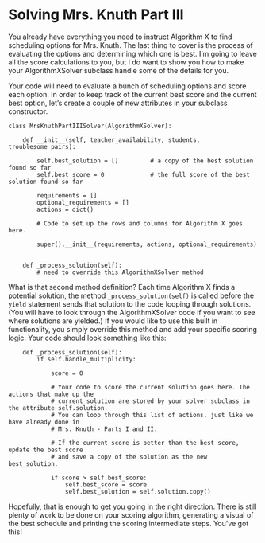 # Solving Mrs. Knuth Part III

You already have everything you need to instruct Algorithm X to find scheduling options for Mrs. Knuth. The last thing to cover is the process of evaluating the options and determining which one is best. I’m going to leave all the score calculations to you, but I do want to show you how to make your AlgorithmXSolver subclass handle some of the details for you.

Your code will need to evaluate a bunch of scheduling options and score each option. In order to keep track of the current best score and the current best option, let’s create a couple of new attributes in your subclass constructor.

```
class MrsKnuthPartIIISolver(AlgorithmXSolver):

    def __init__(self, teacher_availability, students, troublesome_pairs):
        
        self.best_solution = []         # a copy of the best solution found so far
        self.best_score = 0             # the full score of the best solution found so far

        requirements = []
        optional_requirements = []
        actions = dict()

        # Code to set up the rows and columns for Algorithm X goes here.

        super().__init__(requirements, actions, optional_requirements)


    def _process_solution(self):
        # need to override this AlgorithmXSolver method
```

What is that second method definition? Each time Algorithm X finds a potential solution, the method `_process_solution(self)` is called before the `yield` statement sends that solution to the code looping through solutions. (You will have to look through the AlgorithmXSolver code if you want to see where solutions are yielded.) If you would like to use this built in functionality, you simply override this method and add your specific scoring logic. Your code should look something like this:


```
    def _process_solution(self):
        if self.handle_multiplicity:

            score = 0

            # Your code to score the current solution goes here. The actions that make up the
            # current solution are stored by your solver subclass in the attribute self.solution.
            # You can loop through this list of actions, just like we have already done in
            # Mrs. Knuth - Parts I and II.

            # If the current score is better than the best score, update the best score
            # and save a copy of the solution as the new best_solution.

            if score > self.best_score:
                self.best_score = score
                self.best_solution = self.solution.copy()
```

Hopefully, that is enough to get you going in the right direction. There is still plenty of work to be done on your scoring algorithm, generating a visual of the best schedule and printing the scoring intermediate steps. You've got this!
